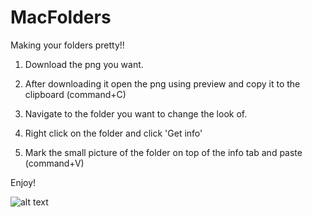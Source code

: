 # MacFolders

Making your folders pretty!!

1) Download the png you want.

2) After downloading it open the png using preview and copy it to the clipboard (command+C)

3) Navigate to the folder you want to change the look of. 

4) Right click on the folder and click 'Get info'

5) Mark the small picture of the folder on top of the info tab and paste (command+V)

Enjoy!

![alt text](http://url/to/https://cdn.igeeksblog.com/wp-content/uploads/2016/03/Click-Get-Info-in-Folder-on-Mac.jpg)

